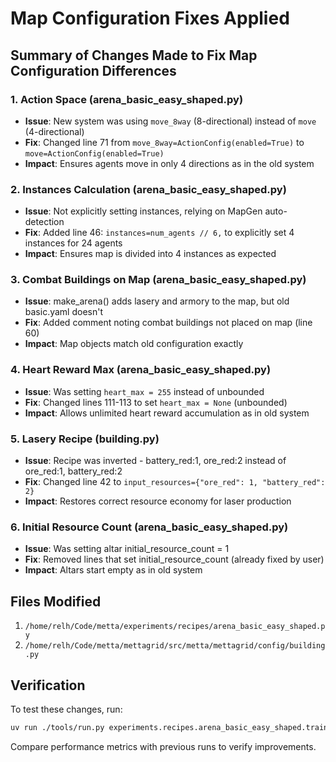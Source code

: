 # Map Configuration Fixes Applied

## Summary of Changes Made to Fix Map Configuration Differences

### 1. Action Space (arena_basic_easy_shaped.py)
- **Issue**: New system was using `move_8way` (8-directional) instead of `move` (4-directional)
- **Fix**: Changed line 71 from `move_8way=ActionConfig(enabled=True)` to `move=ActionConfig(enabled=True)`
- **Impact**: Ensures agents move in only 4 directions as in the old system

### 2. Instances Calculation (arena_basic_easy_shaped.py)
- **Issue**: Not explicitly setting instances, relying on MapGen auto-detection
- **Fix**: Added line 46: `instances=num_agents // 6,` to explicitly set 4 instances for 24 agents
- **Impact**: Ensures map is divided into 4 instances as expected

### 3. Combat Buildings on Map (arena_basic_easy_shaped.py)
- **Issue**: make_arena() adds lasery and armory to the map, but old basic.yaml doesn't
- **Fix**: Added comment noting combat buildings not placed on map (line 60)
- **Impact**: Map objects match old configuration exactly

### 4. Heart Reward Max (arena_basic_easy_shaped.py)
- **Issue**: Was setting `heart_max = 255` instead of unbounded
- **Fix**: Changed lines 111-113 to set `heart_max = None` (unbounded)
- **Impact**: Allows unlimited heart reward accumulation as in old system

### 5. Lasery Recipe (building.py)
- **Issue**: Recipe was inverted - battery_red:1, ore_red:2 instead of ore_red:1, battery_red:2
- **Fix**: Changed line 42 to `input_resources={"ore_red": 1, "battery_red": 2}`
- **Impact**: Restores correct resource economy for laser production

### 6. Initial Resource Count (arena_basic_easy_shaped.py)
- **Issue**: Was setting altar initial_resource_count = 1
- **Fix**: Removed lines that set initial_resource_count (already fixed by user)
- **Impact**: Altars start empty as in old system

## Files Modified
1. `/home/relh/Code/metta/experiments/recipes/arena_basic_easy_shaped.py`
2. `/home/relh/Code/metta/mettagrid/src/metta/mettagrid/config/building.py`

## Verification
To test these changes, run:
```bash
uv run ./tools/run.py experiments.recipes.arena_basic_easy_shaped.train run=test_map_fixes
```

Compare performance metrics with previous runs to verify improvements.